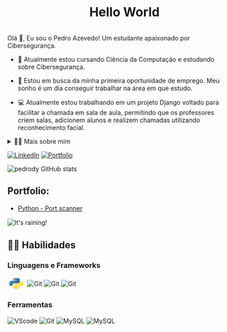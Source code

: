 <!--título-->
<div id="user-content-toc">
  <ul align="center">
    <summary><h1 style="display: inline-block">Hello World</h1></summary>
</div>

<!-- Presentation -->
<p>
  Olá 👋, Eu sou o Pedro Azevedo! Um estudante apaixonado por Cibersegurança.

  - 🌱 Atualmente estou cursando Ciência da Computação e estudando sobre Cibersegurança.

  - 🔭 Estou em busca da minha primeira oportunidade de emprego. Meu sonho é um dia conseguir trabalhar na área em que estudo.

  - 💻 Atualmente estou trabalhando em um projeto Django voltado para facilitar a chamada em sala de aula, permitindo que os professores criem salas, adicionem alunos e realizem chamadas utilizando reconhecimento facial.
</p>

<!-- Dropdown -->
<details>
  <summary>👨‍💻 Mais sobre mim</summary>

  - 💬 Eu tenho 19 anos. Possuo habilidades avançadas em inglês e conhecimento em Python, Pentest, Linux, Redes e MySQL.

  - 🌌 Eu sempre amei desenhar, desde a infância até hoje! A possibilidade de conseguir transmitir meus sentimentos apenas com traços me deixa encantado. Além disso, gosto de jogar, minha franquia favorita é Dark Souls. Acredito que a diversidade de nossos interesses pessoais contribui para uma percepção mais apurada das coisas e para a resolução criativa de problemas.
</details>

<!-- Links -->
[![LinkedIn](https://img.shields.io/badge/LinkedIn-0077B5?style=for-the-badge&logo=linkedin&logoColor=white)](https://www.linkedin.com/in/pedro-azevedo-66812024b/)
[![Portfolio](https://img.shields.io/badge/Portfolio-%23000000.svg?style=for-the-badge&logo=&logoColor=#FF7139)](https://pedrody.github.io/portfolio/)


<!-- GithubStats -->
![pedrody GitHub stats](https://github-readme-stats.vercel.app/api?username=pedrody&show_icons=true&theme=gotham)

<!-- Portfolio -->
## Portfolio:
- [Python - Port scanner](https://github.com/pedrody/PortScanner)


<!-- GIF -->
<p align="left">
  <img align="center" src="https://github.com/pedrody/pedrody/assets/91354573/75819f33-c5de-48d8-ae0e-30c926ead0d4" alt="It's raining!">
</p>

## 🐱‍👤 Habilidades
<!-- Skills: Programming Languages -->
  <div style="flex-basis: 48%;">
    <h3>Linguagens e Frameworks</h3>
    <img align="center" alt="Python" height="30" width="40" src="https://raw.githubusercontent.com/devicons/devicon/master/icons/python/python-original.svg">
    <img align="center" alt="Git" height="30" width="40" src="https://cdn.jsdelivr.net/gh/devicons/devicon/icons/django/django-plain.svg">
    <img align="center" alt="Git" height="30" width="40" src="https://cdn.jsdelivr.net/gh/devicons/devicon/icons/html5/html5-original.svg">
    <img align="center" alt="Git" height="30" width="40" src="https://cdn.jsdelivr.net/gh/devicons/devicon/icons/css3/css3-original.svg">
  </div>
  
  <!-- Skills: Tools & Frameworks -->
  <div style="flex-basis: 48%;">
    <h3>Ferramentas</h3>
    <img align="center" alt="VScode" height="30" width="40" src="https://cdn.jsdelivr.net/gh/devicons/devicon/icons/vscode/vscode-original.svg">
    <img align="center" alt="Git" height="30" width="40" src="https://cdn.jsdelivr.net/gh/devicons/devicon/icons/git/git-original.svg">
    <img align="center" alt="MySQL" height="30" width="40" src="https://cdn.jsdelivr.net/gh/devicons/devicon/icons/linux/linux-original.svg">
    <img align="center" alt="MySQL" height="30" width="40" src="https://cdn.jsdelivr.net/gh/devicons/devicon/icons/mysql/mysql-original.svg">
  </div>
  
  <!-- Skills: Libraries
  <div style="flex-basis: 48%;">
    <h3>Bibliotecas</h3>
    <img align="center" alt="Numpy" height="30" width="40" src="https://cdn.jsdelivr.net/gh/devicons/devicon/icons/numpy/numpy-original.svg">
    <img align="center" alt="Pandas" src="https://raw.githubusercontent.com/devicons/devicon/2ae2a900d2f041da66e950e4d48052658d850630/icons/pandas/pandas-original.svg" alt="pandas" width="40" height="40"/>
    <img align="center" alt="Seaborn" src="https://seaborn.pydata.org/_images/logo-mark-lightbg.svg" alt="seaborn" width="40" height="40"/>
    <img align="center" alt="Scikit-learn" src="https://upload.wikimedia.org/wikipedia/commons/0/05/Scikit_learn_logo_small.svg" alt="scikit_learn" width="40" height="40"/>
  </div>  -->

